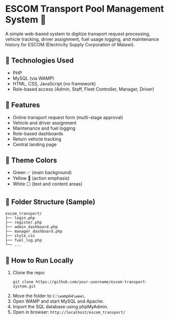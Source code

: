 # ESCOM Transport Pool Management System 🚗

A simple web-based system to digitize transport request processing, vehicle tracking, driver assignment, fuel usage logging, and maintenance history for ESCOM (Electricity Supply Corporation of Malawi).

## 🔧 Technologies Used
- PHP
- MySQL (via WAMP)
- HTML, CSS, JavaScript (no framework)
- Role-based access (Admin, Staff, Fleet Controller, Manager, Driver)

## 🔑 Features
- Online transport request form (multi-stage approval)
- Vehicle and driver assignment
- Maintenance and fuel logging
- Role-based dashboards
- Return vehicle tracking
- Central landing page

## 🎨 Theme Colors
- Green ✅ (main background)
- Yellow 🌟 (action emphasis)
- White ⚪ (text and content areas)

## 📂 Folder Structure (Sample)
```
escom_transport/
├── login.php
├── register.php
├── admin_dashboard.php
├── manager_dashboard.php
├── style.css
├── fuel_log.php
└── ...
```

## 🚀 How to Run Locally
1. Clone the repo:
   ```
   git clone https://github.com/your-username/escom-transport-system.git
   ```
2. Move the folder to `C:\wamp64\www\`.
3. Open WAMP and start MySQL and Apache.
4. Import the SQL database using phpMyAdmin.
5. Open in browser: `http://localhost/escom_transport/`